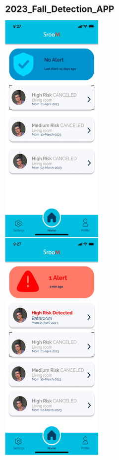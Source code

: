 # 2023_Fall_Detection_APP
<img src="app_no_alert.png" width="300" height="700"> <img src="app_send_alert.png" width="300" height="700">
